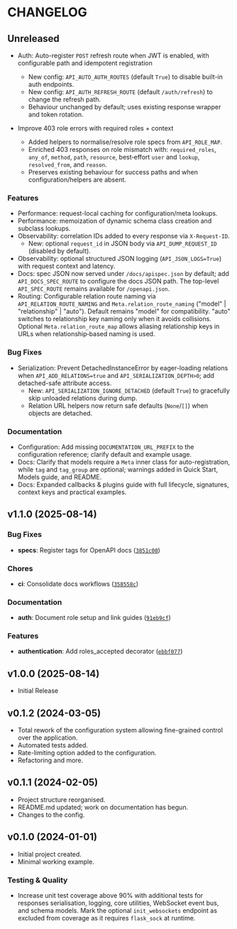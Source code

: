 # CHANGELOG

<!-- version list -->

## Unreleased

- Auth: Auto-register `POST` refresh route when JWT is enabled, with configurable path and idempotent registration
  - New config: `API_AUTO_AUTH_ROUTES` (default `True`) to disable built-in auth endpoints.
  - New config: `API_AUTH_REFRESH_ROUTE` (default `/auth/refresh`) to change the refresh path.
  - Behaviour unchanged by default; uses existing response wrapper and token rotation.

- Improve 403 role errors with required roles + context
  - Added helpers to normalise/resolve role specs from `API_ROLE_MAP`.
  - Enriched 403 responses on role mismatch with: `required_roles`, `any_of`, `method`, `path`, `resource`, best‑effort `user` and `lookup`, `resolved_from`, and `reason`.
  - Preserves existing behaviour for success paths and when configuration/helpers are absent.

### Features

- Performance: request-local caching for configuration/meta lookups.
- Performance: memoization of dynamic schema class creation and subclass lookups.
- Observability: correlation IDs added to every response via `X-Request-ID`.
  - New: optional `request_id` in JSON body via `API_DUMP_REQUEST_ID` (disabled by default).
- Observability: optional structured JSON logging (`API_JSON_LOGS=True`) with request context and latency.
- Docs: spec JSON now served under `/docs/apispec.json` by default; add `API_DOCS_SPEC_ROUTE` to configure the docs JSON path. The top-level `API_SPEC_ROUTE` remains available for `/openapi.json`.
- Routing: Configurable relation route naming via `API_RELATION_ROUTE_NAMING` and `Meta.relation_route_naming` ("model" | "relationship" | "auto"). Default remains "model" for compatibility. "auto" switches to relationship key naming only when it avoids collisions. Optional `Meta.relation_route_map` allows aliasing relationship keys in URLs when relationship‑based naming is used.

### Bug Fixes

- Serialization: Prevent DetachedInstanceError by eager-loading relations when `API_ADD_RELATIONS=true` and `API_SERIALIZATION_DEPTH>0`; add detached-safe attribute access.
  - New: `API_SERIALIZATION_IGNORE_DETACHED` (default `True`) to gracefully skip unloaded relations during dump.
  - Relation URL helpers now return safe defaults (`None`/`[]`) when objects are detached.

### Documentation

- Configuration: Add missing `DOCUMENTATION_URL_PREFIX` to the configuration reference; clarify default and example usage.
- Docs: Clarify that models require a `Meta` inner class for auto-registration, while `tag` and `tag_group` are optional; warnings added in Quick Start, Models guide, and README.
- Docs: Expanded callbacks & plugins guide with full lifecycle, signatures, context keys and practical examples.

## v1.1.0 (2025-08-14)

### Bug Fixes

- **specs**: Register tags for OpenAPI docs
  ([`3851c00`](https://github.com/lewis-morris/flarchitect/commit/3851c002e95f5a55c916f59d16cfa3a72b329e71))

### Chores

- **ci**: Consolidate docs workflows
  ([`358558c`](https://github.com/lewis-morris/flarchitect/commit/358558c0dcab041fed6c0965487328f049740a86))

### Documentation

- **auth**: Document role setup and link guides
  ([`91eb9cf`](https://github.com/lewis-morris/flarchitect/commit/91eb9cf36c0f5087c67249e627aa7f150a3d8429))

### Features

- **authentication**: Add roles_accepted decorator
  ([`ebbf077`](https://github.com/lewis-morris/flarchitect/commit/ebbf077aadf7aff174a859465de4825436d88d61))


## v1.0.0 (2025-08-14)

- Initial Release

## v0.1.2 (2024-03-05)

- Total rework of the configuration system allowing fine-grained control over the application.
- Automated tests added.
- Rate-limiting option added to the configuration.
- Refactoring and more.

## v0.1.1 (2024-02-05)

- Project structure reorganised.
- README.md updated; work on documentation has begun.
- Changes to the config.

## v0.1.0 (2024-01-01)

- Initial project created.
- Minimal working example.
### Testing & Quality

- Increase unit test coverage above 90% with additional tests for responses serialisation, logging, core utilities, WebSocket event bus, and schema models. Mark the optional `init_websockets` endpoint as excluded from coverage as it requires `flask_sock` at runtime.
